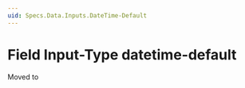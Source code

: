 ```yaml
---
uid: Specs.Data.Inputs.DateTime-Default
---
```

# Field Input-Type **datetime-default**

Moved to [](xref:Basics.Data.Fields.DateTime-Default)